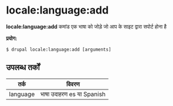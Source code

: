 # locale:language:add
**locale:language:add** कमांड एक भाषा को जोड़े जो आप के साइट द्वारा सपोर्ट होना है

**प्रयोग:**
```
$ drupal locale:language:add [arguments] 
```

## उपलब्ध तर्कों
तर्क | विवरण
---------|-------------
language | भाषा उदाहरण es या Spanish
